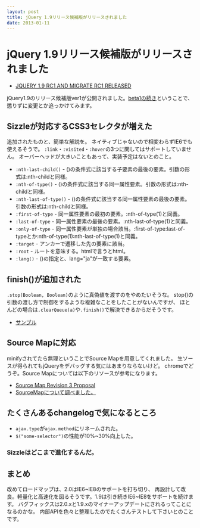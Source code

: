 ```yaml
---
layout: post
title: jQuery 1.9リリース候補版がリリースされました
date: 2013-01-11
---
```


# jQuery 1.9リリース候補版がリリースされました

- [JQUERY 1.9 RC1 AND MIGRATE RC1 RELEASED](http://blog.jquery.com/2013/01/09/jquery-1-9-rc1-and-migrate-rc1-released/)

jQuery1.9のリリース候補版ver1が公開されました。[beta1の続き](/posts/2012/jQuery-1-9.html)ということで、懲りずに変更とか追っかけてみます。

## Sizzleが対応するCSS3セレクタが増えた

追加されたものと、簡単な解説を。
ネイティブじゃないので相変わらずIE6でも使えるそうで。
`:link`・`:visited`・`:hover`の3つに関してはサポートしていません。
オーバーヘッドが大きいこともあって、実装予定はないとのこと。

- `:nth-last-child()` - ()の条件式に該当する子要素の最後の要素。引数の形式は:nth-childと同様。
- `:nth-of-type()` - ()の条件式に該当する同一属性要素。引数の形式は:nth-childと同様。
- `:nth-last-of-type()` - ()の条件式に該当する同一属性要素の最後の要素。引数の形式は:nth-childと同様。
- `:first-of-type` - 同一属性要素の最初の要素。:nth-of-type(1)と同義。
- `:last-of-type` - 同一属性要素の最後の要素。:nth-last-of-type(1)と同義。
- `:only-of-type` - 同一属性要素が単独の場合該当。:first-of-type:last-of-typeとか:nth-of-type(1):nth-last-of-type(1)と同義。
- `:target` - アンカーで遷移した先の要素に該当。
- `:root` - ルートを意味する。htmlで言うとhtml。
- `:lang()` - ()の指定と、lang="ja"が一致する要素。

## finish()が追加された

`.stop(Boolean, Boolean)`のように真偽値を渡すのをやめたいそうな。
stop()の引数の渡し方で制御をするような複雑なことをしたことがないんですが、
ほとんどの場合は`.clearQueue(a)`や`.finish()`で解決できるからだそうです。

- [サンプル](http://jsfiddle.net/dmethvin/AFGgJ/)

## Source Mapに対応

minifyされてたら無理ということでSource Mapを用意してくれました。
生ソースが得られてもjQueryをデバッグする気にはあまりならないけど。
chromeでどうぞ。Source Mapについては以下のリソースが参考になります。

- [Source Map Revision 3 Proposal](https://docs.google.com/document/d/1U1RGAehQwRypUTovF1KRlpiOFze0b-_2gc6fAH0KY0k/edit?pli=1#heading=h.9ppdoan5f016)
- [SourceMapについて調べました。](http://maruta.be/intfloat_staff/144)

## たくさんあるchangelogで気になるところ

- `ajax.type`が`ajax.method`にリネームされた。
- `$("some-selector")`の性能が10%~30%向上した。

### Sizzleはどこまで進化するんだ。

## まとめ

改めてロードマップは、2.0はIE6~IE8のサポートを打ち切り、
再設計して改良。軽量化と高速化を図るそうです。1.9は引き続きIE6~IE8をサポートを続けます。
バグフィックスは2.0.xと1.9.xのマイナーアップデートにされるってことになるのかな。
内部APIを色々と整理したのでたくさんテストして下さいとのことです。
